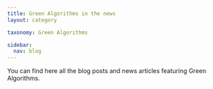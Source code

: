 ```yaml
---
title: Green Algorithms in the news
layout: category

taxonomy: Green Algorithms

sidebar:
  nav: blog
---
```


You can find here all the blog posts and news articles featuring Green Algorithms.